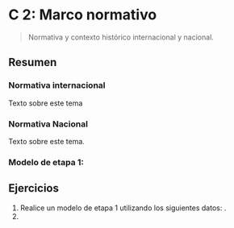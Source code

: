 # C 2: Marco normativo

> Normativa y contexto histórico internacional y nacional.


## Resumen
### Normativa internacional

Texto sobre este tema



### Normativa Nacional

Texto sobre este tema.



### Modelo de etapa 1:




## Ejercicios

1. Realice un modelo de etapa 1 utilizando los siguientes datos: .
2. 
